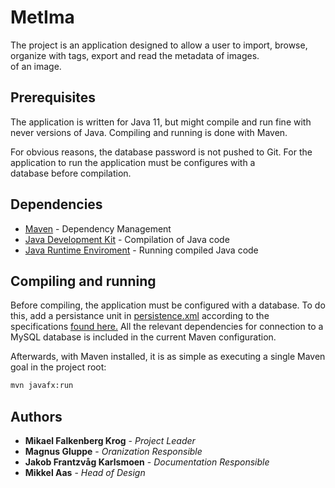 # MetIma

The project is an application designed to allow a user to import, 
browse, organize with tags, export and read the metadata of images.  
of an image. 

## Prerequisites

The application is written for Java 11, but might compile and run fine with 
never versions of Java. Compiling and running is done with Maven.

For obvious reasons, the database password is not pushed to Git. For the 
application to run the application must be configures with a  
database before compilation.

## Dependencies

* [Maven](https://maven.apache.org/) - Dependency Management
* [Java Development Kit](https://www.oracle.com/java/technologies/javase-downloads.html) - Compilation of Java code
* [Java Runtime Enviroment](https://www.java.com/en/download/manual.jsp) - Running compiled Java code

## Compiling and running

Before compiling, the application must be configured with a database. To do this,
add a persistance unit in 
[persistence.xml](/src/main/resources/META-INF/persistence.xml) according to
the specifications 
[found here.](https://www.objectdb.com/java/jpa/entity/persistence-unit)
All the relevant dependencies for connection to a MySQL database is included
in the current Maven configuration.


Afterwards, with Maven installed, it is as simple as executing a single 
Maven goal in the project root:

```bash 
mvn javafx:run
```

## Authors

* **Mikael Falkenberg Krog** - *Project Leader*
* **Magnus Gluppe** - *Oranization Responsible*
* **Jakob Frantzvåg Karlsmoen** - *Documentation Responsible*
* **Mikkel Aas** - *Head of Design*

